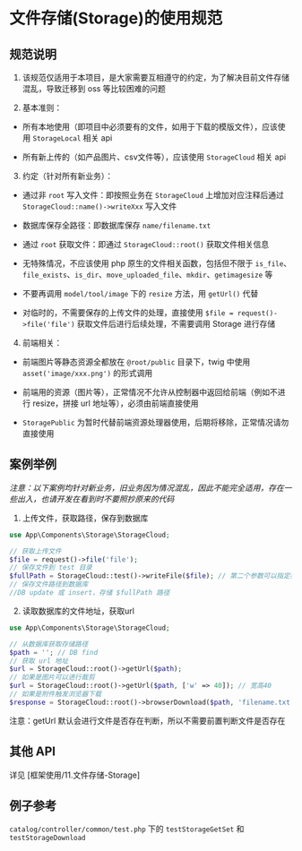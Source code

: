 # 文件存储(Storage)的使用规范

## 规范说明

1. 该规范仅适用于本项目，是大家需要互相遵守的约定，为了解决目前文件存储混乱，导致迁移到 oss 等比较困难的问题

2. 基本准则：

  - 所有本地使用（即项目中必须要有的文件，如用于下载的模版文件），应该使用 `StorageLocal` 相关 api
  
  - 所有新上传的（如产品图片、csv文件等），应该使用 `StorageCloud` 相关 api
  
3. 约定（针对所有新业务）：
 
  - 通过非 `root` 写入文件：即按照业务在 `StorageCloud` 上增加对应注释后通过 `StorageCloud::name()->writeXxx` 写入文件
  
  - 数据库保存全路径：即数据库保存 `name/filename.txt`
  
  - 通过 `root` 获取文件：即通过 `StorageCloud::root()` 获取文件相关信息
  
  - 无特殊情况，不应该使用 php 原生的文件相关函数，包括但不限于 `is_file`、`file_exists`、`is_dir`、`move_uploaded_file`、`mkdir`、`getimagesize` 等
  
  - 不要再调用 `model/tool/image` 下的 `resize` 方法，用 `getUrl()` 代替
  
  - 对临时的，不需要保存的上传文件的处理，直接使用 `$file = request()->file('file')` 获取文件后进行后续处理，不需要调用 Storage 进行存储
  
4. 前端相关：

  - 前端图片等静态资源全都放在 `@root/public` 目录下，twig 中使用 `asset('image/xxx.png')` 的形式调用
  
  - 前端用的资源（图片等），正常情况不允许从控制器中返回给前端（例如不进行 resize，拼接 url 地址等），必须由前端直接使用
  
  - `StoragePublic` 为暂时代替前端资源处理器使用，后期将移除，正常情况请勿直接使用
  
## 案例举例

*注意：以下案例均针对新业务，旧业务因为情况混乱，因此不能完全适用，存在一些出入，也请开发在看到时不要照抄原来的代码*

1. 上传文件，获取路径，保存到数据库

```php
use App\Components\Storage\StorageCloud;

// 获取上传文件
$file = request()->file('file');
// 保存文件到 test 目录
$fullPath = StorageCloud::test()->writeFile($file); // 第二个参数可以指定相对路径，第三个参数可以指定存储的文件名
// 保存文件路径到数据库
//DB update 或 insert，存储 $fullPath 路径
```

2. 读取数据库的文件地址，获取url

```php
use App\Components\Storage\StorageCloud;

// 从数据库获取存储路径
$path = ''; // DB find
// 获取 url 地址
$url = StorageCloud::root()->getUrl($path);
// 如果是图片可以进行裁剪
$url = StorageCloud::root()->getUrl($path, ['w' => 40]); // 宽高40
// 如果是附件触发浏览器下载
$response = StorageCloud::root()->browserDownload($path, 'filename.txt');
```

注意：getUrl 默认会进行文件是否存在判断，所以不需要前置判断文件是否存在

## 其他 API

详见 [框架使用/11.文件存储-Storage]

## 例子参考

`catalog/controller/common/test.php` 下的 `testStorageGetSet` 和 `testStorageDownload`
